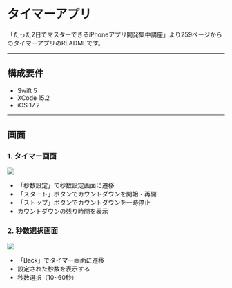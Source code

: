 # タイマーアプリ

「たった2日でマスターできるiPhoneアプリ開発集中講座」より259ページからのタイマーアプリのREADMEです。

---
## 構成要件
* Swift 5
* XCode 15.2
* iOS 17.2

---
## 画面
### 1. タイマー画面

![](../MyTimer\images/README_2024-04-22-17-55-04.png)

* 「秒数設定」で秒数設定画面に遷移
* 「スタート」ボタンでカウントダウンを開始・再開
* 「ストップ」ボタンでカウントダウンを一時停止
* カウントダウンの残り時間を表示

### 2. 秒数選択画面

![](../MyTimer\images/README_2024-04-22-17-57-24.png)

* 「Back」でタイマー画面に遷移
* 設定された秒数を表示する
* 秒数選択（10~60秒）

